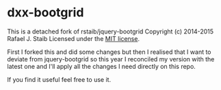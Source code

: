 # dxx-bootgrid

This is a detached fork of rstaib/jquery-bootgrid
Copyright (c) 2014-2015 Rafael J. Staib Licensed under the [MIT license](https://github.com/rstaib/jquery-bootgrid/blob/master/LICENSE.txt).

First I forked this and did some changes but then I realised that I want to deviate from jquery-bootgrid so this year I reconciled my version with the latest one and I'll apply all the changes I need directly on this repo.

If you find it useful feel free to use it.

